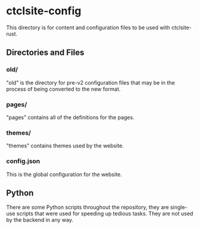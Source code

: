 # ctclsite-config
This directory is for content and configuration files to be used with ctclsite-rust.

## Directories and Files

### old/
"old" is the directory for pre-v2 configuration files that may be in the process of being converted to the new format. 

### pages/
"pages" contains all of the definitions for the pages.

### themes/
"themes" contains themes used by the website.

### config.json
This is the global configuration for the website.

## Python
There are some Python scripts throughout the repository, they are single-use scripts that were used for speeding up tedious tasks. They are not used by the backend in any way.

